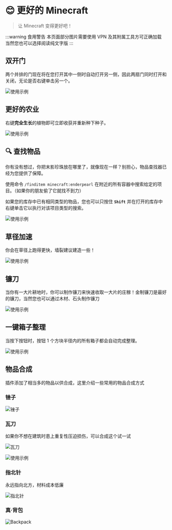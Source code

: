 # 😊 更好的 Minecraft
> 让 Minecraft 变得更好吧！

:::warning 食用警告
本页面部分图片需要使用 VPN 及其附属工具方可正确加载
当然您也可以选择阅读纯文字版
:::

## 双开门

两个并排的门现在将在您打开其中一侧时自动打开另一侧，因此两扇门同时打开和关闭，无论是否右键单击另一个。

![使用示例](https://oddlama.github.io/vane/assets/gifs/double-doors.gif)

## 更好的农业

右键**完全生长**的植物即可立即收获并重新种下种子。

![使用示例](https://oddlama.github.io/vane/assets/gifs/better-harvesting.gif)

## 🔍 查找物品

你有没有想过，你把末影珍珠放在哪里了，就像现在一样？别担心，物品查找器已经为您提供了保障。

使用命令 `/finditem minecraft:enderpearl` 在附近的所有容器中搜索给定的项目。（如果你的朋友偷了它就找不到力）

如果您的库存中已有相同类型的物品，您也可以只按住 **`Shift`** 并在打开的库存中右键单击它以执行对该项目类型的搜索。

![使用示例](https://oddlama.github.io/vane/assets/gifs/find_item.gif)

## 草径加速

你会在草径上跑得更快，墙裂建议建造一些！

![使用示例](https://oddlama.github.io/vane/assets/gifs/grass-paths.gif)

## 镰刀

当你有一大片耕地时，你可以制作镰刀来快速收取一大片的庄稼！金制镰刀是最好的镰刀，当然您也可以通过木材、石头制作镰刀

![使用示例](https://oddlama.github.io/vane/assets/gifs/sickle.gif)

## 一键箱子整理

当按下按钮时，按钮 1 个方块半径内的所有箱子都会自动完成整理。

![使用示例](https://oddlama.github.io/vane/assets/gifs/chest-sorting.gif)

## 物品合成

插件添加了相当多的物品以供合成，这里介绍一些常用的物品合成方式

### 锉子

![锉子](https://github.com/xiaozhu2007/ZLdocs/assets/63779340/0b050f6a-0030-482f-954f-d76be83ee209)

### 瓦刀

如果你不想在建筑时患上重复性压迫损伤，可以合成这个试一试

![瓦刀](https://github.com/xiaozhu2007/ZLdocs/assets/63779340/e8e79e4b-53a4-4033-973a-d1035ff246f1)

![使用示例](https://oddlama.github.io/vane/assets/gifs/trowel.gif)

### 指北针

永远指向北方，材料成本低廉

![指北针](https://github.com/xiaozhu2007/ZLdocs/assets/63779340/c76d7159-ae32-4aba-9996-fb1e15e44516)

### 真·背包

![Backpack](https://github.com/xiaozhu2007/ZLdocs/assets/63779340/986e64de-b558-4e71-b4a0-6683387fbcd9)

<!--
## 相关链接

[插件官方网站](https://oddlama.github.io/vane/)
-->
